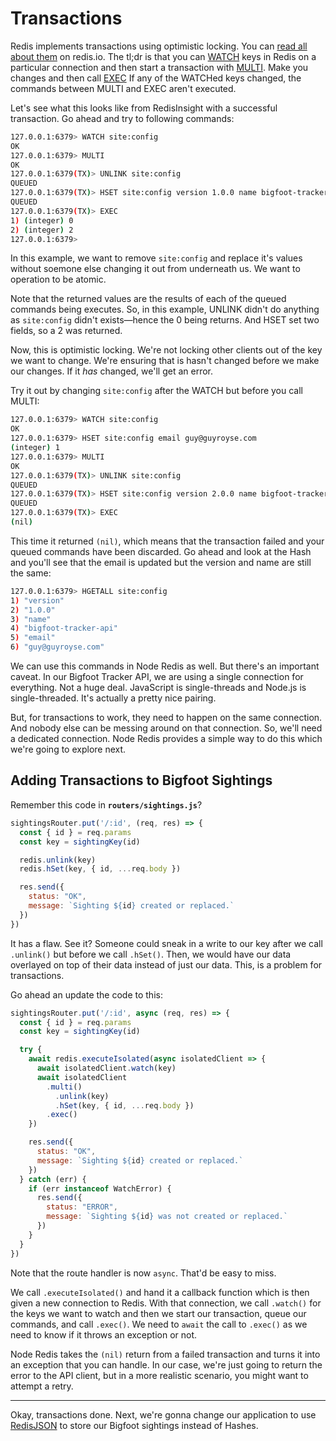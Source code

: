 # Transactions #

Redis implements transactions using optimistic locking. You can [read all about them](https://redis.io/docs/manual/transactions/) on redis.io. The tl;dr is that you can [WATCH](https://redis.io/commands/watch/) keys in Redis on a particular connection and then start a transaction with [MULTI](https://redis.io/commands/multi/). Make you changes and then call [EXEC](https://redis.io/commands/exec/) If any of the WATCHed keys changed, the commands between MULTI and EXEC aren't executed.

Let's see what this looks like from RedisInsight with a successful transaction. Go ahead and try to following commands:

```bash
127.0.0.1:6379> WATCH site:config
OK
127.0.0.1:6379> MULTI
OK
127.0.0.1:6379(TX)> UNLINK site:config
QUEUED
127.0.0.1:6379(TX)> HSET site:config version 1.0.0 name bigfoot-tracker-api
QUEUED
127.0.0.1:6379(TX)> EXEC
1) (integer) 0
2) (integer) 2
127.0.0.1:6379>
```

In this example, we want to remove `site:config` and replace it's values without soemone else changing it out from underneath us. We want to operation to be atomic.

Note that the returned values are the results of each of the queued commands being executes. So, in this example, UNLINK didn't do anything as `site:config` didn't exists—hence the 0 being returns. And HSET set two fields, so a 2 was returned.

Now, this is optimistic locking. We're not locking other clients out of the key we want to change. We're ensuring that is hasn't changed before we make our changes. If it *has* changed, we'll get an error.

Try it out by changing `site:config` after the WATCH but before you call MULTI:

```bash
127.0.0.1:6379> WATCH site:config
OK
127.0.0.1:6379> HSET site:config email guy@guyroyse.com
(integer) 1
127.0.0.1:6379> MULTI
OK
127.0.0.1:6379(TX)> UNLINK site:config
QUEUED
127.0.0.1:6379(TX)> HSET site:config version 2.0.0 name bigfoot-tracker-api-v2
QUEUED
127.0.0.1:6379(TX)> EXEC
(nil)
```

This time it returned `(nil)`, which means that the transaction failed and your queued commands have been discarded. Go ahead and look at the Hash and you'll see that the email is updated but the version and name are still the same:

```bash
127.0.0.1:6379> HGETALL site:config
1) "version"
2) "1.0.0"
3) "name"
4) "bigfoot-tracker-api"
5) "email"
6) "guy@guyroyse.com"
```

We can use this commands in Node Redis as well. But there's an important caveat. In our Bigfoot Tracker API, we are using a single connection for everything. Not a huge deal. JavaScript is single-threads and Node.js is single-threaded. It's actually a pretty nice pairing.

But, for transactions to work, they need to happen on the same connection. And nobody else can be messing around on that connection. So, we'll need a dedicated connection. Node Redis provides a simple way to do this which we're going to explore next.

## Adding Transactions to Bigfoot Sightings ##

Remember this code in **`routers/sightings.js`**?

```javascript
sightingsRouter.put('/:id', (req, res) => {
  const { id } = req.params
  const key = sightingKey(id)

  redis.unlink(key)
  redis.hSet(key, { id, ...req.body })

  res.send({
    status: "OK",
    message: `Sighting ${id} created or replaced.`
  })
})
```

It has a flaw. See it? Someone could sneak in a write to our key after we call `.unlink()` but before we call `.hSet()`. Then, we would have our data overlayed on top of their data instead of just our data. This, is a problem for transactions.

Go ahead an update the code to this:

```javascript
sightingsRouter.put('/:id', async (req, res) => {
  const { id } = req.params
  const key = sightingKey(id)

  try {
    await redis.executeIsolated(async isolatedClient => {
      await isolatedClient.watch(key)
      await isolatedClient
        .multi()
          .unlink(key)
          .hSet(key, { id, ...req.body })
        .exec()
    })

    res.send({
      status: "OK",
      message: `Sighting ${id} created or replaced.`
    })
  } catch (err) {
    if (err instanceof WatchError) {
      res.send({
        status: "ERROR",
        message: `Sighting ${id} was not created or replaced.`
      })
    }
  }
})
```

Note that the route handler is now `async`. That'd be easy to miss.

We call `.executeIsolated()` and hand it a callback function which is then given a new connection to Redis. With that connection, we call `.watch()` for the keys we want to watch and then we start our transaction, queue our commands, and call `.exec()`. We need to `await` the call to `.exec()` as we need to know if it throws an exception or not.

Node Redis takes the `(nil)` return from a failed transaction and turns it into an exception that you can handle. In our case, we're just going to return the error to the API client, but in a more realistic scenario, you might want to attempt a retry.

----------------------------------------

Okay, transactions done. Next, we're gonna change our application to use [RedisJSON](14-REDISJSON.md) to store our Bigfoot sightings instead of Hashes.
